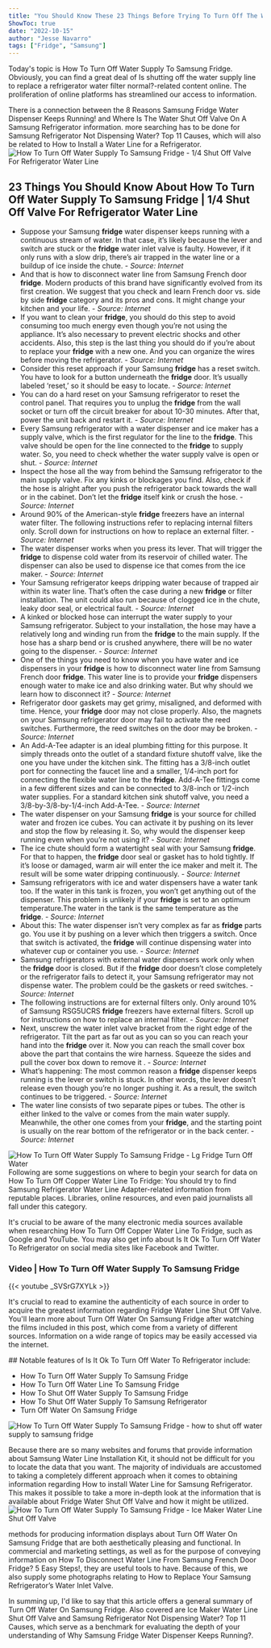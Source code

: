 ```yaml
---
title: "You Should Know These 23 Things Before Trying To Turn Off The Water Supply To A Samsung Fridge"
ShowToc: true 
date: "2022-10-15"
author: "Jesse Navarro" 
tags: ["Fridge", "Samsung"]
---
```


Today's topic is How To Turn Off Water Supply To Samsung Fridge. Obviously, you can find a great deal of Is shutting off the water supply line to replace a refrigerator water filter normal?-related content online. The proliferation of online platforms has streamlined our access to information.

There is a connection between the 8 Reasons Samsung Fridge Water Dispenser Keeps Running! and Where Is The Water Shut Off Valve On A Samsung Refrigerator information. more searching has to be done for Samsung Refrigerator Not Dispensing Water? Top 11 Causes, which will also be related to How to Install a Water Line for a Refrigerator.
<img loading="lazy" src="https://ae01.alicdn.com/kf/HTB1j4ylNAzoK1RjSZFlq6yi4VXaN.jpg" onerror="this.onerror=null;this.src='https://blogger.googleusercontent.com/img/a/AVvXsEhe7F7TRXHtjiKvHb5vS7DmnxvpHiDyoYyYvm1nHB3Qp2_w3BnM6A2eq4v7FYxCC9bfZt3a9vIMtAYEKUiaDQbHMg-ViyGmRIj39MLp0bGFfgfYw1Dc9q_H-T0wiTm3l0Uq42dETrN9eC8aGJ9_IORZsxST1AcLR7np1koOfcc7tnHa4S8Mwz_xD9d0=s16000';" alt="How To Turn Off Water Supply To Samsung Fridge - 1/4 Shut Off Valve For Refrigerator Water Line" >

## 23 Things You Should Know About How To Turn Off Water Supply To Samsung Fridge | 1/4 Shut Off Valve For Refrigerator Water Line
-   Suppose your Samsung **fridge** water dispenser keeps running with a continuous stream of water. In that case, it’s likely because the lever and switch are stuck or the **fridge** water inlet valve is faulty. However, if it only runs with a slow drip, there’s air trapped in the water line or a buildup of ice inside the chute. - <cite>Source: Internet</cite>
-   And that is how to disconnect water line from Samsung French door **fridge**. Modern products of this brand have significantly evolved from its first creation. We suggest that you check and learn French door vs. side by side **fridge** category and its pros and cons. It might change your kitchen and your life. - <cite>Source: Internet</cite>
-   If you want to clean your **fridge**, you should do this step to avoid consuming too much energy even though you’re not using the appliance. It’s also necessary to prevent electric shocks and other accidents. Also, this step is the last thing you should do if you’re about to replace your **fridge** with a new one. And you can organize the wires before moving the refrigerator. - <cite>Source: Internet</cite>
-   Consider this reset approach if your Samsung **fridge** has a reset switch. You have to look for a button underneath the **fridge** door. It’s usually labeled ‘reset,’ so it should be easy to locate. - <cite>Source: Internet</cite>
-   You can do a hard reset on your Samsung refrigerator to reset the control panel. That requires you to unplug the **fridge** from the wall socket or turn off the circuit breaker for about 10-30 minutes. After that, power the unit back and restart it. - <cite>Source: Internet</cite>
-   Every Samsung refrigerator with a water dispenser and ice maker has a supply valve, which is the first regulator for the line to the **fridge**. This valve should be open for the line connected to the **fridge** to supply water. So, you need to check whether the water supply valve is open or shut. - <cite>Source: Internet</cite>
-   Inspect the hose all the way from behind the Samsung refrigerator to the main supply valve. Fix any kinks or blockages you find. Also, check if the hose is alright after you push the refrigerator back towards the wall or in the cabinet. Don’t let the **fridge** itself kink or crush the hose. - <cite>Source: Internet</cite>
-   Around 90% of the American-style **fridge** freezers have an internal water filter. The following instructions refer to replacing internal filters only. Scroll down for instructions on how to replace an external filter. - <cite>Source: Internet</cite>
-   The water dispenser works when you press its lever. That will trigger the **fridge** to dispense cold water from its reservoir of chilled water. The dispenser can also be used to dispense ice that comes from the ice maker. - <cite>Source: Internet</cite>
-   Your Samsung refrigerator keeps dripping water because of trapped air within its water line. That’s often the case during a new **fridge** or filter installation. The unit could also run because of clogged ice in the chute, leaky door seal, or electrical fault. - <cite>Source: Internet</cite>
-   A kinked or blocked hose can interrupt the water supply to your Samsung refrigerator. Subject to your installation, the hose may have a relatively long and winding run from the **fridge** to the main supply. If the hose has a sharp bend or is crushed anywhere, there will be no water going to the dispenser. - <cite>Source: Internet</cite>
-   One of the things you need to know when you have water and ice dispensers in your **fridge** is how to disconnect water line from Samsung French door **fridge**. This water line is to provide your **fridge** dispensers enough water to make ice and also drinking water. But why should we learn how to disconnect it? - <cite>Source: Internet</cite>
-   Refrigerator door gaskets may get grimy, misaligned, and deformed with time. Hence, your **fridge** door may not close properly. Also, the magnets on your Samsung refrigerator door may fail to activate the reed switches. Furthermore, the reed switches on the door may be broken. - <cite>Source: Internet</cite>
-   An Add-A-Tee adapter is an ideal plumbing fitting for this purpose. It simply threads onto the outlet of a standard fixture shutoff valve, like the one you have under the kitchen sink. The fitting has a 3/8-inch outlet port for connecting the faucet line and a smaller, 1/4-inch port for connecting the flexible water line to the **fridge**. Add-A-Tee fittings come in a few different sizes and can be connected to 3/8-inch or 1/2-inch water supplies. For a standard kitchen sink shutoff valve, you need a 3/8-by-3/8-by-1/4-inch Add-A-Tee. - <cite>Source: Internet</cite>
-   The water dispenser on your Samsung **fridge** is your source for chilled water and frozen ice cubes. You can activate it by pushing on its lever and stop the flow by releasing it. So, why would the dispenser keep running even when you’re not using it? - <cite>Source: Internet</cite>
-   The ice chute should form a watertight seal with your Samsung **fridge**. For that to happen, the **fridge** door seal or gasket has to hold tightly. If it’s loose or damaged, warm air will enter the ice maker and melt it. The result will be some water dripping continuously. - <cite>Source: Internet</cite>
-   Samsung refrigerators with ice and water dispensers have a water tank too. If the water in this tank is frozen, you won’t get anything out of the dispenser. This problem is unlikely if your **fridge** is set to an optimum temperature.The water in the tank is the same temperature as the **fridge**. - <cite>Source: Internet</cite>
-   About this: The water dispenser isn’t very complex as far as **fridge** parts go. You use it by pushing on a lever which then triggers a switch. Once that switch is activated, the **fridge** will continue dispensing water into whatever cup or container you use. - <cite>Source: Internet</cite>
-   Samsung refrigerators with external water dispensers work only when the **fridge** door is closed. But if the **fridge** door doesn’t close completely or the refrigerator fails to detect it, your Samsung refrigerator may not dispense water. The problem could be the gaskets or reed switches. - <cite>Source: Internet</cite>
-   The following instructions are for external filters only. Only around 10% of Samsung RSG5UCRS **fridge** freezers have external filters. Scroll up for instructions on how to replace an internal filter. - <cite>Source: Internet</cite>
-   Next, unscrew the water inlet valve bracket from the right edge of the refrigerator. Tilt the part as far out as you can so you can reach your hand into the **fridge** over it. Now you can reach the small cover box above the part that contains the wire harness. Squeeze the sides and pull the cover box down to remove it . - <cite>Source: Internet</cite>
-   What’s happening: The most common reason a **fridge** dispenser keeps running is the lever or switch is stuck. In other words, the lever doesn’t release even though you’re no longer pushing it. As a result, the switch continues to be triggered. - <cite>Source: Internet</cite>
-   The water line consists of two separate pipes or tubes. The other is either linked to the valve or comes from the main water supply. Meanwhile, the other one comes from your **fridge**, and the starting point is usually on the rear bottom of the refrigerator or in the back center. - <cite>Source: Internet</cite>


<img loading="lazy" src="https://ae01.alicdn.com/kf/H0201409198fc4527a1bea2b8ec86da72k.jpg" onerror="this.onerror=null;this.src='https://blogger.googleusercontent.com/img/a/AVvXsEhe7F7TRXHtjiKvHb5vS7DmnxvpHiDyoYyYvm1nHB3Qp2_w3BnM6A2eq4v7FYxCC9bfZt3a9vIMtAYEKUiaDQbHMg-ViyGmRIj39MLp0bGFfgfYw1Dc9q_H-T0wiTm3l0Uq42dETrN9eC8aGJ9_IORZsxST1AcLR7np1koOfcc7tnHa4S8Mwz_xD9d0=s16000';" alt="How To Turn Off Water Supply To Samsung Fridge - Lg Fridge Turn Off Water" >
Following are some suggestions on where to begin your search for data on How To Turn Off Copper Water Line To Fridge:
You should try to find Samsung Refrigerator Water Line Adapter-related information from reputable places. Libraries, online resources, and even paid journalists all fall under this category.

It's crucial to be aware of the many electronic media sources available when researching How To Turn Off Copper Water Line To Fridge, such as Google and YouTube. You may also get info about Is It Ok To Turn Off Water To Refrigerator on social media sites like Facebook and Twitter.

### Video | How To Turn Off Water Supply To Samsung Fridge
{{< youtube _SVSrG7XYLk >}} 


It's crucial to read to examine the authenticity of each source in order to acquire the greatest information regarding Fridge Water Line Shut Off Valve.
You'll learn more about Turn Off Water On Samsung Fridge after watching the films included in this post, which come from a variety of different sources. Information on a wide range of topics may be easily accessed via the internet.
<script async="async" data-cfasync="false" src="//normallydemandedalter.com/fe63df3c5408708b15d8dc3d9b206b31/invoke.js"></script>
<div id="container-fe63df3c5408708b15d8dc3d9b206b31"></div>
## Notable features of Is It Ok To Turn Off Water To Refrigerator include:

- How To Turn Off Water Supply To Samsung Fridge
- How To Turn Off Water Line To Samsung Fridge
- How To Shut Off Water Supply To Samsung Fridge
- How To Shut Off Water Supply To Samsung Refrigerator
- Turn Off Water On Samsung Fridge

 <img loading="lazy" src="https://ae01.alicdn.com/kf/H9ac7c80c724e4a91b22a4e73bedb642er/Gift-of-Nothing-for-the-Person-Who-Has-Everything.jpg_640x640.jpg" onerror="this.onerror=null;this.src='https://blogger.googleusercontent.com/img/a/AVvXsEhe7F7TRXHtjiKvHb5vS7DmnxvpHiDyoYyYvm1nHB3Qp2_w3BnM6A2eq4v7FYxCC9bfZt3a9vIMtAYEKUiaDQbHMg-ViyGmRIj39MLp0bGFfgfYw1Dc9q_H-T0wiTm3l0Uq42dETrN9eC8aGJ9_IORZsxST1AcLR7np1koOfcc7tnHa4S8Mwz_xD9d0=s16000';" alt="How To Turn Off Water Supply To Samsung Fridge - how to shut off water supply to samsung fridge" >

Because there are so many websites and forums that provide information about Samsung Water Line Installation Kit, it should not be difficult for you to locate the data that you want.
The majority of individuals are accustomed to taking a completely different approach when it comes to obtaining information regarding How to install Water Line for Samsung Refrigerator. This makes it possible to take a more in-depth look at the information that is available about Fridge Water Shut Off Valve and how it might be utilized.
<img loading="lazy" src="https://ae01.alicdn.com/kf/H53c64bb8162e46fe95f4c6116637478aF/100pcs-bag-With-Hole-ABS-Imitation-Pearl-Beads-4-6-8-10-12MM-Round-Plastic-Acrylic.jpg_640x640.jpg" onerror="this.onerror=null;this.src='https://blogger.googleusercontent.com/img/a/AVvXsEhe7F7TRXHtjiKvHb5vS7DmnxvpHiDyoYyYvm1nHB3Qp2_w3BnM6A2eq4v7FYxCC9bfZt3a9vIMtAYEKUiaDQbHMg-ViyGmRIj39MLp0bGFfgfYw1Dc9q_H-T0wiTm3l0Uq42dETrN9eC8aGJ9_IORZsxST1AcLR7np1koOfcc7tnHa4S8Mwz_xD9d0=s16000';" alt="How To Turn Off Water Supply To Samsung Fridge - Ice Maker Water Line Shut Off Valve" >

methods for producing information displays about Turn Off Water On Samsung Fridge that are both aesthetically pleasing and functional. In commercial and marketing settings, as well as for the purpose of conveying information on How To Disconnect Water Line From Samsung French Door Fridge? 5 Easy Steps!, they are useful tools to have. Because of this, we also supply some photographs relating to How to Replace Your Samsung Refrigerator’s Water Inlet Valve.

In summing up, I'd like to say that this article offers a general summary of Turn Off Water On Samsung Fridge. Also covered are Ice Maker Water Line Shut Off Valve and Samsung Refrigerator Not Dispensing Water? Top 11 Causes, which serve as a benchmark for evaluating the depth of your understanding of Why Samsung Fridge Water Dispenser Keeps Running?.
	

